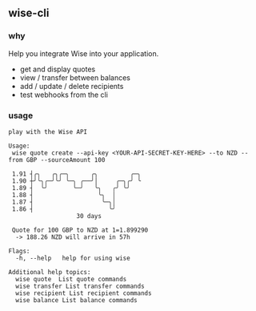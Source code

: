 ## wise-cli

### why
Help you integrate Wise into your application.

- get and display quotes 
- view / transfer between balances 
- add / update / delete recipients 
- test webhooks from the cli

### usage
```
play with the Wise API

Usage:
 wise quote create --api-key <YOUR-API-SECRET-KEY-HERE> --to NZD --from GBP --sourceAmount 100

 1.91 ┤╭╮   ╭╮╭─╮      ╭╮         ╭─╮
 1.90 ┼╯╰╮╭─╯╰╯ ╰─╮ ╭──╯│     ╭─╮╭╯ ╰
 1.89 ┤  ╰╯       ╰─╯   ╰╮   ╭╯ ╰╯
 1.88 ┤                  ╰╮  │
 1.87 ┤                   ╰─╮│
 1.86 ┤                     ╰╯
                   30 days

 Quote for 100 GBP to NZD at 1=1.899290
  -> 188.26 NZD will arrive in 57h

Flags:
  -h, --help   help for using wise

Additional help topics:
  wise quote  List quote commands
  wise transfer List transfer commands
  wise recipient List recipient commands
  wise balance List balance commands
```
